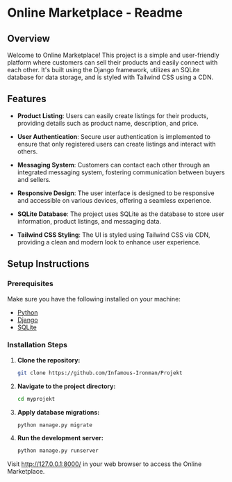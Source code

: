 # Online Marketplace - Readme

## Overview

Welcome to Online Marketplace! This project is a simple and user-friendly platform where customers can sell their products and easily connect with each other. 
It's built using the Django framework, utilizes an SQLite database for data storage, and is styled with Tailwind CSS using a CDN.

## Features

- **Product Listing**: Users can easily create listings for their products, providing details such as product name, description, and price.
  
- **User Authentication**: Secure user authentication is implemented to ensure that only registered users can create listings and interact with others.

- **Messaging System**: Customers can contact each other through an integrated messaging system, fostering communication between buyers and sellers.

- **Responsive Design**: The user interface is designed to be responsive and accessible on various devices, offering a seamless experience.

- **SQLite Database**: The project uses SQLite as the database to store user information, product listings, and messaging data.

- **Tailwind CSS Styling**: The UI is styled using Tailwind CSS via CDN, providing a clean and modern look to enhance user experience.

## Setup Instructions

### Prerequisites

Make sure you have the following installed on your machine:

- [Python](https://www.python.org/)
- [Django](https://www.djangoproject.com/)
- [SQLite](https://www.sqlite.org/)

### Installation Steps

1. **Clone the repository:**

   ```bash
   git clone https://github.com/Infamous-Ironman/Projekt

2. **Navigate to the project directory:**

   ```bash
   cd myprojekt

3. **Apply database migrations:**

   ```bash
   python manage.py migrate

4. **Run the development server:**

   ```bash
   python manage.py runserver

Visit http://127.0.0.1:8000/ in your web browser to access the Online Marketplace.


